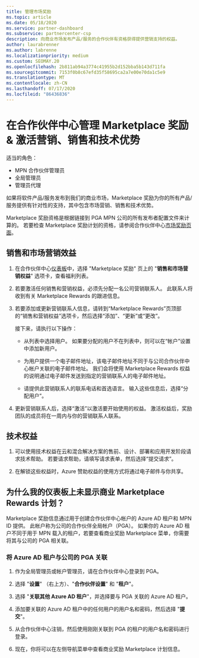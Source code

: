 ```yaml
---
title: 管理市场奖励
ms.topic: article
ms.date: 05/18/2020
ms.service: partner-dashboard
ms.subservice: partnercenter-csp
description: 向商业市场发布产品/服务的合作伙伴有资格获得提供营销支持的权益。
author: laurabrenner
ms.author: labrenne
ms.localizationpriority: medium
ms.custom: SEOMAY.20
ms.openlocfilehash: 2b811ab94a3774c41955b2d152bba5b143d711fa
ms.sourcegitcommit: 7153f0b8c67efd35f58695ca2a7e00e70da1c5e9
ms.translationtype: MT
ms.contentlocale: zh-CN
ms.lasthandoff: 07/17/2020
ms.locfileid: "86436836"
---
```

# <a name="manage-marketplace-rewards-in-partner-center--activate-marketing-sales-and-technical-benefits"></a>在合作伙伴中心管理 Marketplace 奖励 & 激活营销、销售和技术优势

适当的角色：

- MPN 合作伙伴管理员
- 全局管理员
- 管理员代理

如果将软件产品/服务发布到我们的商业市场，Marketplace 奖励为你的所有产品/服务提供有针对性的支持，其中包含市场营销、销售和技术优势。

Marketplace 奖励资格是根据链接到 PGA MPN 公司的所有发布者配置文件来计算的。 若要检查 Marketplace 奖励计划的资格，请参阅合作伙伴中心[市场奖励页面](https://partner.microsoft.com/dashboard/mpn/program/commercialmarketplace)。

## <a name="sales-and-marketing-benefits"></a>销售和市场营销效益

1. 在合作伙伴中心[仪表板](https://partner.microsoft.com/dashboard)中，选择 "Marketplace 奖励" 页上的 "**销售和市场营销权益**" 选项卡，查看福利列表。 

2. 若要激活任何销售和营销权益，必须先分配一名公司营销联系人。 此联系人将收到有关 Marketplace Rewards 的跟进信息。

3. 若要添加或更新营销联系人信息，请转到“Marketplace Rewards”页顶部的“销售和营销权益”选项卡，然后选择“添加”、“更新”或“更改”。 

   接下来，请执行以下操作：

   - 从列表中选择用户。 如果要分配的用户不在列表中，则可以在“帐户”设置中添加新用户。

   - 为用户提供一个电子邮件地址，该电子邮件地址不同于与公司合作伙伴中心帐户关联的电子邮件地址。 我们会将使用 Marketplace Rewards 权益的说明通过电子邮件发送到指定的营销联系人的电子邮件地址。

   - 请提供此营销联系人的联系电话和首选语言。 输入这些信息后，选择“分配用户”。

4. 更新营销联系人后，选择“激活”以激活要开始使用的权益。 激活权益后，奖励团队的成员将在一周内与你的营销联系人联系。

## <a name="technical-benefits"></a>技术权益

1. 可以使用技术权益在云和混合解决方案的售前、设计、部署和应用开发阶段请求技术帮助。 若要请求帮助，请填写请求表单，然后选择“提交请求”。

2. 在解锁这些权益时，Azure 赞助权益的使用方式将通过电子邮件与你共享。

## <a name="why-cant-i-see-the-commercial-marketplace-rewards-program-on-my-dashboard"></a>为什么我的仪表板上未显示商业 Marketplace Rewards 计划？

Marketplace 奖励信息通过用于创建合作伙伴中心帐户的 Azure AD 租户和 MPN ID 提供。 此帐户称为公司的合作伙伴全局帐户（PGA）。 如果你的 Azure AD 租户不同于用于 MPN 载入的租户，若要查看商业奖励 Marketplace 菜单，你需要将其与公司的 PGA 相关联。

### <a name="to-associate-an-azure-ad-tenant-with-the-pga-of-your-company"></a>将 Azure AD 租户与公司的 PGA 关联

1. 作为全局管理员或帐户管理员，请在合作伙伴中心登录到 PGA。

2. 选择 "**设置**" （右上方）、"**合作伙伴设置**" 和 "**租户**"。 

3. 选择 "**关联其他 Azure AD 租户**"，并选择要与 PGA 关联的 Azure AD 租户。

4. 添加要关联的 Azure AD 租户中的任何用户的用户名和密码，然后选择 "**提交**"。

5. 从合作伙伴中心注销，然后使用刚刚关联到 PGA 的租户的用户名和密码进行登录。

6. 现在，你将可以在左侧导航菜单中查看商业奖励 Marketplace 计划信息。

